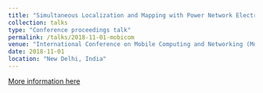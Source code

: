 ```yaml
---
title: "Simultaneous Localization and Mapping with Power Network Electromagnetic Field"
collection: talks
type: "Conference proceedings talk"
permalink: /talks/2018-11-01-mobicom
venue: "International Conference on Mobile Computing and Networking (MobiCom)"
date: 2018-11-01
location: "New Delhi, India"
---
```


[More information here](https://www.sigmobile.org/mobicom/2018/program.php)